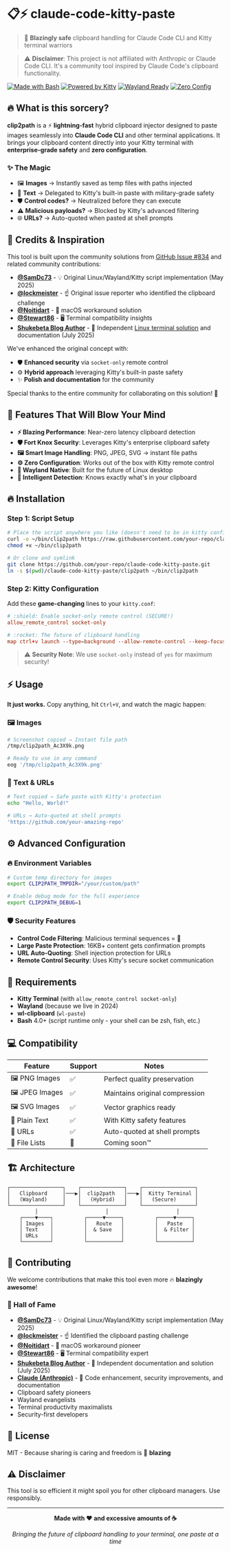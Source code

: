 # 📋⚡ claude-code-kitty-paste

> :rocket: **Blazingly safe** clipboard handling for Claude Code CLI and Kitty terminal warriors

> :warning: **Disclaimer**: This project is not affiliated with Anthropic or Claude Code CLI. It's a community tool inspired by Claude Code's clipboard functionality.

[![Made with Bash](https://img.shields.io/badge/Made%20with-Bash-1f425f.svg)](https://www.gnu.org/software/bash/)
[![Powered by Kitty](https://img.shields.io/badge/Powered%20by-Kitty-ff6b35.svg)](https://sw.kovidgoyal.net/kitty/)
[![Wayland Ready](https://img.shields.io/badge/Wayland-Ready-blue.svg)](https://wayland.freedesktop.org/)
[![Zero Config](https://img.shields.io/badge/Zero-Config-brightgreen.svg)](#)

## 🔥 What is this sorcery?

**clip2path** is a :zap: **lightning-fast** hybrid clipboard injector designed to paste images seamlessly into **Claude Code CLI** and other terminal applications. It brings your clipboard content directly into your Kitty terminal with **enterprise-grade safety** and **zero configuration**.

### :sparkles: **The Magic**

- :framed_picture: **Images** → Instantly saved as temp files with paths injected
- :memo: **Text** → Delegated to Kitty's built-in paste with military-grade safety
- :shield: **Control codes?** → Neutralized before they can execute
- :warning: **Malicious payloads?** → Blocked by Kitty's advanced filtering
- :globe_with_meridians: **URLs?** → Auto-quoted when pasted at shell prompts

## :pray: Credits & Inspiration

This tool is built upon the community solutions from [GitHub Issue #834](https://github.com/anthropics/claude-code/issues/834) and related community contributions:

- **[@SamDc73](https://github.com/SamDc73)** - :bulb: Original Linux/Wayland/Kitty script implementation (May 2025)
- **[@lockmeister](https://github.com/lockmeister)** - :point_up: Original issue reporter who identified the clipboard challenge
- **[@Noitidart](https://github.com/Noitidart)** - :apple: macOS workaround solution
- **[@Stewart86](https://github.com/Stewart86)** - :desktop_computer: Terminal compatibility insights
- **[Shukebeta Blog Author](https://blog.shukebeta.com/)** - :memo: Independent [Linux terminal solution](https://blog.shukebeta.com/2025/07/11/quick-fix-claude-code-image-paste-in-linux-terminal/) and documentation (July 2025)

We've enhanced the original concept with:

- :shield: **Enhanced security** via `socket-only` remote control
- :gear: **Hybrid approach** leveraging Kitty's built-in paste safety  
- :sparkles: **Polish and documentation** for the community

Special thanks to the entire community for collaborating on this solution! :clap:

## :rocket: Features That Will Blow Your Mind

- **:zap: Blazing Performance**: Near-zero latency clipboard detection
- **:shield: Fort Knox Security**: Leverages Kitty's enterprise clipboard safety
- **:framed_picture: Smart Image Handling**: PNG, JPEG, SVG → instant file paths
- **:gear: Zero Configuration**: Works out of the box with Kitty remote control
- **:ocean: Wayland Native**: Built for the future of Linux desktop
- **:crystal_ball: Intelligent Detection**: Knows exactly what's in your clipboard

## :fire: Installation

### Step 1: Script Setup

```bash
# Place the script anywhere you like (doesn't need to be in kitty config)
curl -o ~/bin/clip2path https://raw.githubusercontent.com/your-repo/claude-code-kitty-paste/main/clip2path
chmod +x ~/bin/clip2path

# Or clone and symlink
git clone https://github.com/your-repo/claude-code-kitty-paste.git
ln -s $(pwd)/claude-code-kitty-paste/clip2path ~/bin/clip2path
```

### Step 2: Kitty Configuration

Add these **game-changing** lines to your `kitty.conf`:

```conf
# :shield: Enable socket-only remote control (SECURE!)
allow_remote_control socket-only

# :rocket: The future of clipboard handling  
map ctrl+v launch --type=background --allow-remote-control --keep-focus ~/bin/clip2path
```

> :warning: **Security Note**: We use `socket-only` instead of `yes` for maximum security!

## :zap: Usage

**It just works.** Copy anything, hit `Ctrl+V`, and watch the magic happen:

### :framed_picture: Images
```bash
# Screenshot copied → Instant file path
/tmp/clip2path_Ac3X9k.png

# Ready to use in any command
eog '/tmp/clip2path_Ac3X9k.png'
```

### :memo: Text & URLs
```bash
# Text copied → Safe paste with Kitty's protection
echo "Hello, World!"

# URLs → Auto-quoted at shell prompts
'https://github.com/your-amazing-repo'
```

## :gear: Advanced Configuration

### :fire: Environment Variables

```bash
# Custom temp directory for images
export CLIP2PATH_TMPDIR="/your/custom/path"

# Enable debug mode for the full experience
export CLIP2PATH_DEBUG=1
```

### :shield: Security Features

- **Control Code Filtering**: Malicious terminal sequences = :no_entry_sign:
- **Large Paste Protection**: 16KB+ content gets confirmation prompts
- **URL Auto-Quoting**: Shell injection protection for URLs
- **Remote Control Security**: Uses Kitty's secure socket communication

## :construction_worker: Requirements

- **Kitty Terminal** (with `allow_remote_control socket-only`)
- **Wayland** (because we live in 2024)
- **wl-clipboard** (`wl-paste`)
- **Bash** 4.0+ (script runtime only - your shell can be zsh, fish, etc.)

## :computer: Compatibility

| Feature | Support | Notes |
|---------|---------|-------|
| :framed_picture: PNG Images | :white_check_mark: | Perfect quality preservation |
| :framed_picture: JPEG Images | :white_check_mark: | Maintains original compression |
| :framed_picture: SVG Images | :white_check_mark: | Vector graphics ready |
| :memo: Plain Text | :white_check_mark: | With Kitty safety features |
| :link: URLs | :white_check_mark: | Auto-quoted at shell prompts |
| :file_folder: File Lists | :construction: | Coming soon™ |

## :building_construction: Architecture

```
┌─────────────────┐    ┌──────────────┐    ┌─────────────────┐
│   Clipboard     │───▶│  clip2path   │───▶│  Kitty Terminal │
│   (Wayland)     │    │   (Hybrid)   │    │   (Secure)      │
└─────────────────┘    └──────────────┘    └─────────────────┘
         │                      │                      │
    ┌────▼────┐          ┌─────▼─────┐          ┌─────▼─────┐
    │ Images  │          │   Route   │          │   Paste   │
    │ Text    │          │  & Save   │          │  & Filter │
    │ URLs    │          │           │          │           │
    └─────────┘          └───────────┘          └───────────┘
```

## :handshake: Contributing

We welcome contributions that make this tool even more :fire: **blazingly awesome**!

### :pray: Hall of Fame
- **[@SamDc73](https://github.com/SamDc73)** - :bulb: Original Linux/Wayland/Kitty script implementation (May 2025)
- **[@lockmeister](https://github.com/lockmeister)** - :point_up: Identified the clipboard pasting challenge  
- **[@Noitidart](https://github.com/Noitidart)** - :apple: macOS workaround pioneer
- **[@Stewart86](https://github.com/Stewart86)** - :desktop_computer: Terminal compatibility expert
- **[Shukebeta Blog Author](https://blog.shukebeta.com/)** - :memo: Independent documentation and solution (July 2025)
- **[Claude (Anthropic)](https://claude.ai)** - :robot: Code enhancement, security improvements, and documentation
- Clipboard safety pioneers
- Wayland evangelists  
- Terminal productivity maximalists
- Security-first developers

## :scroll: License

MIT - Because sharing is caring and freedom is :rocket: **blazing**

## :warning: Disclaimer

This tool is so efficient it might spoil you for other clipboard managers. Use responsibly.

---

<div align="center">

**Made with :heart: and excessive amounts of :coffee:**

*Bringing the future of clipboard handling to your terminal, one paste at a time*

</div>